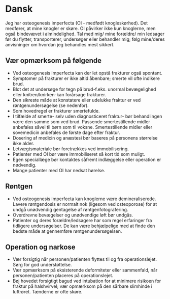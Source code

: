 # Dansk

Jeg har osteogenesis imperfecta (OI - medfødt knogleskørhed). Det medfører, at mine knogler er skøre. OI påvirker ikke kun knoglerne, men også bindevævet i almindelighed.
Tal med mig/ mine forældre/ min ledsager før du flytter, transporterer, undersøger eller behandler mig; følg mine/deres anvisninger om hvordan jeg behandles mest sikkert.

## Vær opmærksom på følgende
- Ved osteogenesis imperfecta kan der let opstå frakturer også spontant.
- Symptomer på frakturer er ikke altid åbenbare; smerte vil ofte indikere brud.
- Blot det at undersøge for tegn på brud-f.eks. unormal bevægelighed eller knitren/knirken-kan forårsage frakturer.
- Den sikreste måde at konstatere eller udelukke fraktur er ved røntgenundersøgelse (se nedenfor).
- Som hovedregel er frakturer smertefulde.
- I tilfælde af smerte- selv uden diagnosticeret fraktur- bør behandlingen være den samme som ved brud. Passende smertestillende midler anbefales såvel til børn som til voksne. Smertestillende midler eller sovemedicin anbefales de første dage efter fraktur.
- Dosering af medicin og anæstesi bør baseres på personens størrelse ikke alder.
- Letvægtsmateriale bør foretrækkes ved immobilisering.
- Patienter med OI bør være immobiliseret så kort tid som muligt.
- Egen speciallæge bør kontaktes såfremt indlæggelse eller operation er nødvendig.
- Mange patienter med OI har nedsat hørelse.

## Røntgen
- Ved osteogenesis imperfecta kan knoglerne være de­­­mineraliserede. Lavere røntgendosis er normalt nok (ligesom ved osteoporose) for at undgå unødvendig gentagelse af røntgenfotografering.
- Overdrevne bevægelser og unødvendige løft bør undgås.
- Patienter og deres forældre/ledsagere har som regel erfaringer fra tidligere undersøgelser. De kan være behjælpelige med at finde den bedste måde at gennemføre røntgenundersøgelsen.

## Operation og narkose
- Vær forsigtig når personen/patienten flyttes til og fra operationslejet. Sørg for god understøttelse.
- Vær opmærksom på eksisterende deformiteter eller sammenfald, når personen/patienten placeres på operationslejet.
- Bøj hovedet forsigtigt bagud ved intubation for at minimere risikoen for fraktur på halshvirvel; vær opmærksom på den sårbare slimhinde i luftrøret. Tænderne er ofte skøre.